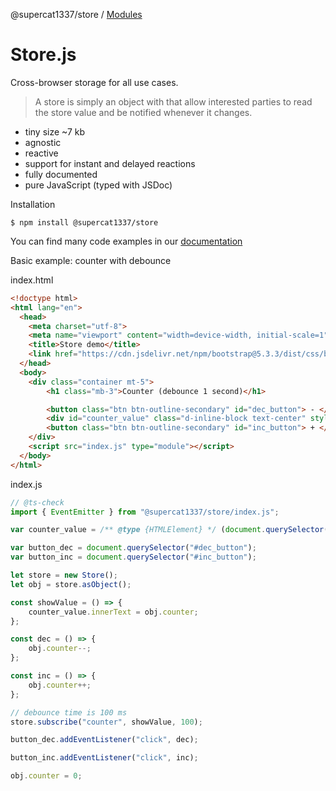 @supercat1337/store / [Modules](modules.md)

# Store.js

Cross-browser storage for all use cases.

> A store is simply an object with that allow interested parties to read the store value and be notified whenever it changes.

* tiny size ~7 kb
* agnostic
* reactive
* support for instant and delayed reactions
* fully documented
* pure JavaScript (typed with JSDoc)

Installation
```
$ npm install @supercat1337/store
```

You can find many code examples in our [documentation](https://github.com/supercat911/store/tree/main/docs)

Basic example: counter with debounce

index.html
```html
<!doctype html>
<html lang="en">
  <head>
    <meta charset="utf-8">
    <meta name="viewport" content="width=device-width, initial-scale=1">
    <title>Store demo</title>
    <link href="https://cdn.jsdelivr.net/npm/bootstrap@5.3.3/dist/css/bootstrap.min.css" rel="stylesheet" integrity="sha384-QWTKZyjpPEjISv5WaRU9OFeRpok6YctnYmDr5pNlyT2bRjXh0JMhjY6hW+ALEwIH" crossorigin="anonymous">
  </head>
  <body>
    <div class="container mt-5">
        <h1 class="mb-3">Counter (debounce 1 second)</h1>

        <button class="btn btn-outline-secondary" id="dec_button"> - </button>
        <div id="counter_value" class="d-inline-block text-center" style="width: 100px;"></div>
        <button class="btn btn-outline-secondary" id="inc_button"> + </button>    
    </div>
    <script src="index.js" type="module"></script>
  </body>
</html>
```

index.js
```js
// @ts-check 
import { EventEmitter } from "@supercat1337/store/index.js";

var counter_value = /** @type {HTMLElement} */ (document.querySelector("#counter_value"));

var button_dec = document.querySelector("#dec_button");
var button_inc = document.querySelector("#inc_button");

let store = new Store();
let obj = store.asObject();

const showValue = () => {
    counter_value.innerText = obj.counter;
};

const dec = () => {
    obj.counter--;
};

const inc = () => {
    obj.counter++;
};

// debounce time is 100 ms
store.subscribe("counter", showValue, 100);

button_dec.addEventListener("click", dec);

button_inc.addEventListener("click", inc);

obj.counter = 0;
```
